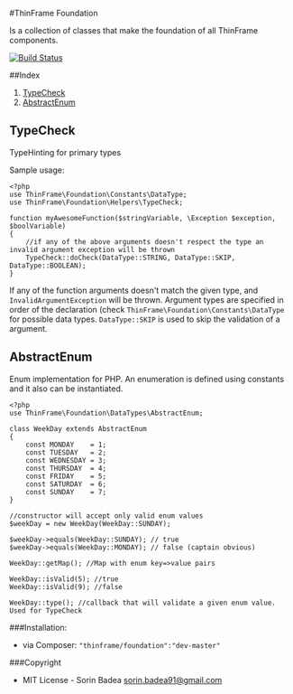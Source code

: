 #ThinFrame Foundation

Is a collection of classes that make the foundation of all ThinFrame components.

[![Build Status](https://secure.travis-ci.org/thinframe/foundation.png?branch=master)](http://travis-ci.org/thinframe/foundation)

##Index
1. [TypeCheck](#TypeCheck)
2. [AbstractEnum](#AbstractEnum)


## TypeCheck
TypeHinting for primary types

Sample usage:

    <?php
    use ThinFrame\Foundation\Constants\DataType;
    use ThinFrame\Foundation\Helpers\TypeCheck;
    
    function myAwesomeFunction($stringVariable, \Exception $exception, $boolVariable)
    {
        //if any of the above arguments doesn't respect the type an invalid argument exception will be thrown
        TypeCheck::doCheck(DataType::STRING, DataType::SKIP, DataType::BOOLEAN);
    }

If any of the function arguments doesn't match the given type, and `InvalidArgumentException` will be thrown. Argument types are specified in order of the declaration (check `ThinFrame\Foundation\Constants\DataType` for possible data types. `DataType::SKIP` is used to skip the validation of a argument. 

## AbstractEnum
Enum implementation for PHP. An enumeration is defined using constants and it also can be instantiated. 

    <?php
    use ThinFrame\Foundation\DataTypes\AbstractEnum;
    
    class WeekDay extends AbstractEnum
    {
        const MONDAY    = 1;
        const TUESDAY   = 2;
        const WEDNESDAY = 3;
        const THURSDAY  = 4;
        const FRIDAY    = 5;
        const SATURDAY  = 6;
        const SUNDAY    = 7;
    }
    
    //constructor will accept only valid enum values
    $weekDay = new WeekDay(WeekDay::SUNDAY);
    
    $weekDay->equals(WeekDay::SUNDAY); // true
    $weekDay->equals(WeekDay::MONDAY); // false (captain obvious)
    
    WeekDay::getMap(); //Map with enum key=>value pairs
    
    WeekDay::isValid(5); //true
    WeekDay::isValid(9); //false
    
    WeekDay::type(); //callback that will validate a given enum value. Used for TypeCheck


###Installation:
* via Composer: `"thinframe/foundation":"dev-master"`

###Copyright
* MIT License - Sorin Badea <sorin.badea91@gmail.com>